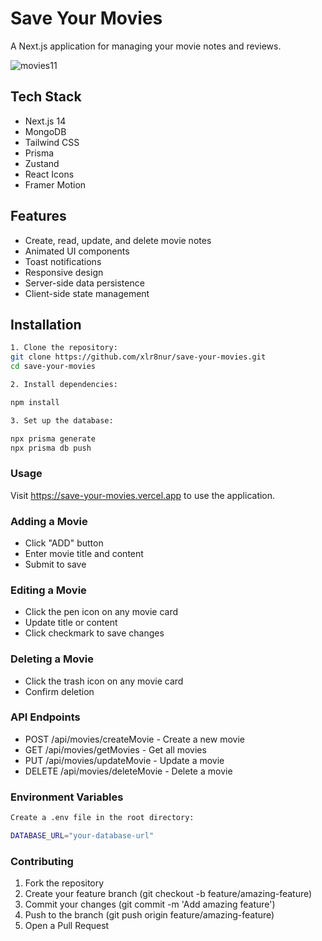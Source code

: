 # Save Your Movies

A Next.js application for managing your movie notes and reviews.

![movies11](https://github.com/user-attachments/assets/d22ebd4f-b19d-4291-8bb5-cb14de207610)

## Tech Stack

- Next.js 14
- MongoDB
- Tailwind CSS
- Prisma
- Zustand
- React Icons
- Framer Motion

## Features

- Create, read, update, and delete movie notes
- Animated UI components
- Toast notifications
- Responsive design
- Server-side data persistence
- Client-side state management

## Installation
```bash
1. Clone the repository:
git clone https://github.com/xlr8nur/save-your-movies.git
cd save-your-movies

2. Install dependencies:

npm install

3. Set up the database:

npx prisma generate
npx prisma db push
```

### Usage

Visit https://save-your-movies.vercel.app to use the application.

### Adding a Movie
- Click "ADD" button
- Enter movie title and content
- Submit to save

### Editing a Movie
- Click the pen icon on any movie card
- Update title or content
- Click checkmark to save changes

### Deleting a Movie
- Click the trash icon on any movie card
- Confirm deletion

### API Endpoints
- POST /api/movies/createMovie - Create a new movie
- GET /api/movies/getMovies - Get all movies
- PUT /api/movies/updateMovie - Update a movie
- DELETE /api/movies/deleteMovie - Delete a movie

### Environment Variables
```bash
Create a .env file in the root directory:

DATABASE_URL="your-database-url"
```
### Contributing

1. Fork the repository
2. Create your feature branch (git checkout -b feature/amazing-feature)
3. Commit your changes (git commit -m 'Add amazing feature')
4. Push to the branch (git push origin feature/amazing-feature)
5. Open a Pull Request
